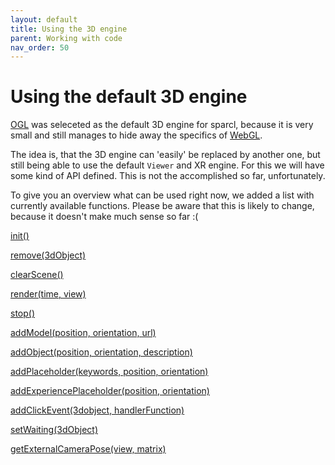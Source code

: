```yaml
---
layout: default
title: Using the 3D engine
parent: Working with code
nav_order: 50
---
```


# Using the default 3D engine

[OGL](https://github.com/oframe/ogl) was seleceted as the default 3D engine for sparcl, because it is very small and still manages to hide away the specifics of [WebGL](https://www.khronos.org/webgl/). 

The idea is, that the 3D engine can 'easily' be replaced by another one, but still being able to use the default `Viewer` and XR engine. For this we will have some kind of API defined. This is not the accomplished so far, unfortunately. 

To give you an overview what can be used right now, we added a list with currently available functions. Please be aware that this is likely to change, because it doesn't make much sense so far :(


[init()](https://github.com/OpenArCloud/sparcl/blob/5b28318dc53dbfc70d9ae987dcadf697219c85e9/src/core/engines/ogl/ogl.js#L35)

[remove(3dObject)](https://github.com/OpenArCloud/sparcl/blob/5b28318dc53dbfc70d9ae987dcadf697219c85e9/src/core/engines/ogl/ogl.js#L367)

[clearScene()](https://github.com/OpenArCloud/sparcl/blob/5b28318dc53dbfc70d9ae987dcadf697219c85e9/src/core/engines/ogl/ogl.js#L381)

[render(time, view)](https://github.com/OpenArCloud/sparcl/blob/5b28318dc53dbfc70d9ae987dcadf697219c85e9/src/core/engines/ogl/ogl.js#L400)

[stop()](https://github.com/OpenArCloud/sparcl/blob/5b28318dc53dbfc70d9ae987dcadf697219c85e9/src/core/engines/ogl/ogl.js#L392)


[addModel(position, orientation, url)](https://github.com/OpenArCloud/sparcl/blob/5b28318dc53dbfc70d9ae987dcadf697219c85e9/src/core/engines/ogl/ogl.js#L120)

[addObject(position, orientation, description)](https://github.com/OpenArCloud/sparcl/blob/5b28318dc53dbfc70d9ae987dcadf697219c85e9/src/core/engines/ogl/ogl.js#L213)

[addPlaceholder(keywords, position, orientation)](https://github.com/OpenArCloud/sparcl/blob/5b28318dc53dbfc70d9ae987dcadf697219c85e9/src/core/engines/ogl/ogl.js#L70)

[addExperiencePlaceholder(position, orientation)](https://github.com/OpenArCloud/sparcl/blob/5b28318dc53dbfc70d9ae987dcadf697219c85e9/src/core/engines/ogl/ogl.js#L151)


[addClickEvent(3dobject, handlerFunction)](https://github.com/OpenArCloud/sparcl/blob/5b28318dc53dbfc70d9ae987dcadf697219c85e9/src/core/engines/ogl/ogl.js#L266)

[setWaiting(3dObject)](https://github.com/OpenArCloud/sparcl/blob/5b28318dc53dbfc70d9ae987dcadf697219c85e9/src/core/engines/ogl/ogl.js#L306)


[getExternalCameraPose(view, matrix)](https://github.com/OpenArCloud/sparcl/blob/5b28318dc53dbfc70d9ae987dcadf697219c85e9/src/core/engines/ogl/ogl.js#L278)
